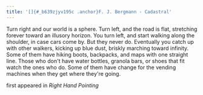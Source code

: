 ```yaml
---
title: '[]{#_b639zjyv195c .anchor}F. J. Bergmann - Cadastral'
---
```


Turn right and our world is a sphere. Turn left, and the road is flat,
stretching forever toward an illusory horizon. You turn left, and start
walking along the shoulder, in case cars come by. But they never do.
Eventually you catch up with other walkers, kicking up blue dust,
briskly marching toward infinity. Some of them have hiking boots,
backpacks, and maps with one straight line. Those who don't have water
bottles, granola bars, or shoes that fit watch the ones who do. Some of
them have change for the vending machines when they get where they're
going.

first appeared in *Right Hand Pointing*
